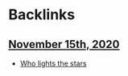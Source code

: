 
# Backlinks
## [November 15th, 2020](<November 15th, 2020.md>)
- [Who lights the stars](<Who lights the stars.md>)

